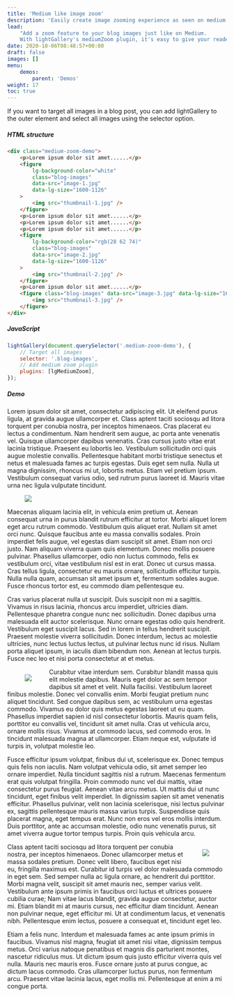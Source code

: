 ```yaml
---
title: 'Medium like image zoom'
description: 'Easily create image zooming experience as seen on medium. '
lead:
    "Add a zoom feature to your blog images just like on Medium.
    With lightGallery's mediumZoom plugin, it's easy to give your readers a closer look at your pictures, straight away"
date: 2020-10-06T08:48:57+00:00
draft: false
images: []
menu:
    demos:
        parent: 'Demos'
weight: 17
toc: true
---
```


If you want to target all images in a blog post, you can add lightGallery to the
outer element and select all images using the selector option.

##### HTML structure

```html
<div class="medium-zoom-demo">
    <p>Lorem ipsum dolor sit amet......</p>
    <figure
        lg-background-color="white"
        class="blog-images"
        data-src="image-1.jpg"
        data-lg-size="1600-1126"
    >
        <img src="thumbnail-1.jpg" />
    </figure>
    <p>Lorem ipsum dolor sit amet......</p>
    <p>Lorem ipsum dolor sit amet......</p>
    <p>Lorem ipsum dolor sit amet......</p>
    <figure
        lg-background-color="rgb(28 62 74)"
        class="blog-images"
        data-src="image-2.jpg"
        data-lg-size="1600-1126"
    >
        <img src="thumbnail-2.jpg" />
    </figure>
    <p>Lorem ipsum dolor sit amet......</p>
    <figure class="blog-images" data-src="image-3.jpg" data-lg-size="1600-1126">
        <img src="thumbnail-3.jpg" />
    </figure>
</div>
```

##### JavaScript

```js
lightGallery(document.querySelector('.medium-zoom-demo'), {
    // Target all images
    selector: '.blog-images',
    // Add medium zoom plugin
    plugins: [lgMediumZoom],
});
```

##### Demo

<div class="medium-zoom-demo">

Lorem ipsum dolor sit amet, consectetur adipiscing elit. Ut eleifend purus
ligula, at gravida augue ullamcorper et. Class aptent taciti sociosqu ad litora
torquent per conubia nostra, per inceptos himenaeos. Cras placerat eu lectus a
condimentum. Nam hendrerit sem augue, ac porta ante venenatis vel. Quisque
ullamcorper dapibus venenatis. Cras cursus justo vitae erat lacinia tristique.
Praesent eu lobortis leo. Vestibulum sollicitudin orci quis augue molestie
convallis. Pellentesque habitant morbi tristique senectus et netus et malesuada
fames ac turpis egestas. Duis eget sem nulla. Nulla ut magna dignissim, rhoncus
mi ut, lobortis metus. Etiam vel pretium ipsum. Vestibulum consequat varius
odio, sed rutrum purus laoreet id. Mauris vitae urna nec ligula vulputate
tincidunt.

<figure lg-background-color="#FFF" class="blog-images" data-src="https://images.unsplash.com/photo-1477322524744-0eece9e79640?ixlib=rb-1.2.1&ixid=MXwxMjA3fDB8MHxwaG90by1wYWdlfHx8fGVufDB8fHw%3D&auto=format&fit=crop&w=1600&q=80"  data-lg-size="1600-1126" >
<img src="https://images.unsplash.com/photo-1477322524744-0eece9e79640?ixlib=rb-1.2.1&ixid=MXwxMjA3fDB8MHxwaG90by1wYWdlfHx8fGVufDB8fHw%3D&auto=format&fit=crop&w=860&q=80"/>
</figure>

Maecenas aliquam lacinia elit, in vehicula enim pretium ut. Aenean consequat
urna in purus blandit rutrum efficitur at tortor. Morbi aliquet lorem eget arcu
rutrum commodo. Vestibulum quis aliquet erat. Nullam sit amet orci nunc. Quisque
faucibus ante eu massa convallis sodales. Proin imperdiet felis augue, vel
egestas diam suscipit sit amet. Etiam non orci justo. Nam aliquam viverra quam
quis elementum. Donec mollis posuere pulvinar. Phasellus ullamcorper, odio non
luctus commodo, felis ex vestibulum orci, vitae vestibulum nisl est in erat.
Donec ut cursus massa. Cras tellus ligula, consectetur eu mauris ornare,
sollicitudin efficitur turpis. Nulla nulla quam, accumsan sit amet ipsum et,
fermentum sodales augue. Fusce rhoncus tortor est, eu commodo diam pellentesque
eu.

Cras varius placerat nulla ut suscipit. Duis suscipit non mi a sagittis. Vivamus
in risus lacinia, rhoncus arcu imperdiet, ultricies diam. Pellentesque pharetra
congue nunc nec sollicitudin. Donec dapibus urna malesuada elit auctor
scelerisque. Nunc ornare egestas odio quis hendrerit. Vestibulum eget suscipit
lacus. Sed in lorem in tellus hendrerit suscipit. Praesent molestie viverra
sollicitudin. Donec interdum, lectus ac molestie ultricies, nunc lectus luctus
lectus, ut pulvinar lectus nunc id risus. Nullam porta aliquet ipsum, in iaculis
diam bibendum non. Aenean at lectus turpis. Fusce nec leo et nisi porta
consectetur at et metus.

<figure lg-background-color="rgb(22 37 44)" style="float:left" class="blog-images" data-src="https://images.unsplash.com/photo-1465311530779-5241f5a29892?ixid=MXwxMjA3fDB8MHxwaG90by1wYWdlfHx8fGVufDB8fHw%3D&ixlib=rb-1.2.1&auto=format&fit=crop&w=1600&q=80"  data-lg-size="1600-1067" >
<img src="https://images.unsplash.com/photo-1465311530779-5241f5a29892?ixid=MXwxMjA3fDB8MHxwaG90by1wYWdlfHx8fGVufDB8fHw%3D&ixlib=rb-1.2.1&auto=format&fit=crop&w=860&q=80"/>
</figure>

Curabitur vitae interdum sem. Curabitur blandit massa quis elit molestie
dapibus. Mauris eget dolor ac sem tempor dapibus sit amet et velit. Nulla
facilisi. Vestibulum laoreet finibus molestie. Donec vel convallis enim. Morbi
feugiat pretium nunc aliquet tincidunt. Sed congue dapibus sem, ac vestibulum
urna egestas commodo. Vivamus eu dolor quis metus egestas laoreet ut eu quam.
Phasellus imperdiet sapien id nisl consectetur lobortis. Mauris quam felis,
porttitor eu convallis vel, tincidunt sit amet nulla. Cras ut vehicula arcu,
ornare mollis risus. Vivamus at commodo lacus, sed commodo eros. In tincidunt
malesuada magna at ullamcorper. Etiam neque est, vulputate id turpis in,
volutpat molestie leo.

Fusce efficitur ipsum volutpat, finibus dui ut, scelerisque ex. Donec tempus
quis felis non iaculis. Nam volutpat vehicula odio, sit amet semper leo ornare
imperdiet. Nulla tincidunt sagittis nisl a rutrum. Maecenas fermentum erat quis
volutpat fringilla. Proin commodo nunc vel dui mattis, vitae consectetur purus
feugiat. Aenean vitae arcu metus. Ut mattis dui ut nunc tincidunt, eget finibus
velit imperdiet. In dignissim sapien sit amet venenatis efficitur. Phasellus
pulvinar, velit non lacinia scelerisque, nisi lectus pulvinar ex, sagittis
pellentesque mauris massa varius turpis. Suspendisse quis placerat magna, eget
tempus erat. Nunc non eros vel eros mollis interdum. Duis porttitor, ante ac
accumsan molestie, odio nunc venenatis purus, sit amet viverra augue tortor
tempus turpis. Proin quis vehicula arcu.

<figure lg-background-color="rgb(28 62 74)" class="blog-images" data-src="https://images.unsplash.com/photo-1610448721566-47369c768e70?ixid=MXwxMjA3fDB8MHxwaG90by1wYWdlfHx8fGVufDB8fHw%3D&ixlib=rb-1.2.1&auto=format&fit=crop&w=1600&q=80"  data-lg-size="1600-2400" style="float: right; margin-left: 2rem;">
<img src="https://images.unsplash.com/photo-1610448721566-47369c768e70?ixid=MXwxMjA3fDB8MHxwaG90by1wYWdlfHx8fGVufDB8fHw%3D&ixlib=rb-1.2.1&auto=format&fit=crop&w=340&q=80"/>
</figure>

Class aptent taciti sociosqu ad litora torquent per conubia nostra, per inceptos
himenaeos. Donec ullamcorper metus et massa sodales pretium. Donec velit libero,
faucibus eget nisi eu, fringilla maximus est. Curabitur id turpis vel dolor
malesuada commodo in eget sem. Sed semper nulla ac ligula ornare, ac hendrerit
dui porttitor. Morbi magna velit, suscipit sit amet mauris nec, semper varius
velit. Vestibulum ante ipsum primis in faucibus orci luctus et ultrices posuere
cubilia curae; Nam vitae lacus blandit, gravida augue consectetur, auctor mi.
Etiam blandit mi at mauris cursus, nec efficitur diam tincidunt. Aenean non
pulvinar neque, eget efficitur mi. Ut at condimentum lacus, et venenatis nibh.
Pellentesque enim lectus, posuere a consequat et, tincidunt eget leo.

Etiam a felis nunc. Interdum et malesuada fames ac ante ipsum primis in
faucibus. Vivamus nisl magna, feugiat sit amet nisi vitae, dignissim tempus
metus. Orci varius natoque penatibus et magnis dis parturient montes, nascetur
ridiculus mus. Ut dictum ipsum quis justo efficitur viverra quis vel nulla.
Mauris nec mauris eros. Fusce ornare justo at purus congue, ac dictum lacus
commodo. Cras ullamcorper luctus purus, non fermentum arcu. Praesent vitae
lacinia lacus, eget mollis mi. Pellentesque at enim a mi congue porta.

</div>

